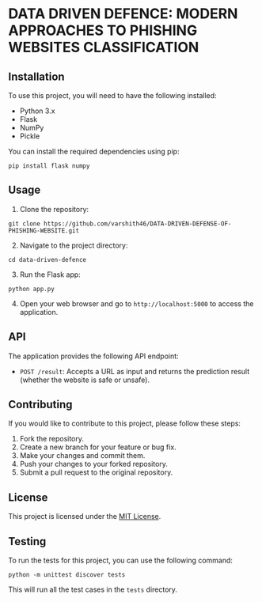 # DATA DRIVEN DEFENCE: MODERN APPROACHES TO PHISHING WEBSITES CLASSIFICATION

## Installation

To use this project, you will need to have the following installed:

- Python 3.x
- Flask
- NumPy
- Pickle

You can install the required dependencies using pip:

```
pip install flask numpy
```

## Usage

1. Clone the repository:

```
git clone https://github.com/varshith46/DATA-DRIVEN-DEFENSE-OF-PHISHING-WEBSITE.git
```

2. Navigate to the project directory:

```
cd data-driven-defence
```

3. Run the Flask app:

```
python app.py
```

4. Open your web browser and go to `http://localhost:5000` to access the application.

## API

The application provides the following API endpoint:

- `POST /result`: Accepts a URL as input and returns the prediction result (whether the website is safe or unsafe).

## Contributing

If you would like to contribute to this project, please follow these steps:

1. Fork the repository.
2. Create a new branch for your feature or bug fix.
3. Make your changes and commit them.
4. Push your changes to your forked repository.
5. Submit a pull request to the original repository.

## License

This project is licensed under the [MIT License](LICENSE).

## Testing

To run the tests for this project, you can use the following command:

```
python -m unittest discover tests
```

This will run all the test cases in the `tests` directory.
